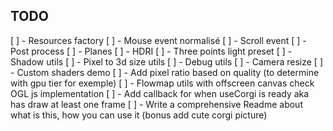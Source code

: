 ## TODO

[ ] - Resources factory
[ ] - Mouse event normalisé
[ ] - Scroll event
[ ] - Post process
[ ] - Planes
[ ] - HDRI
[ ] - Three points light preset
[ ] - Shadow utils
[ ] - Pixel to 3d size utils
[ ] - Debug utils
[ ] - Camera resize
[ ] - Custom shaders demo
[ ] - Add pixel ratio based on quality (to determine with gpu tier for exemple)
[ ] - Flowmap utils with offscreen canvas check OGL js implementation
[ ] - Add callback for when useCorgi is ready aka has draw at least one frame
[ ] - Write a comprehensive Readme about what is this, how you can use it (bonus add cute corgi picture)